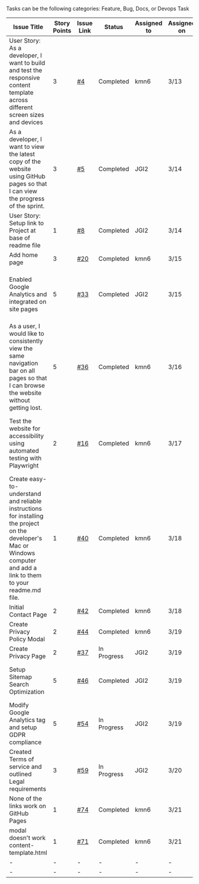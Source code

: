 Tasks can be the following categories: Feature, Bug, Docs, or Devops Task

| Issue Title                                                                                                                                                              | Story Points | Issue Link                                                           | Status      | Assigned to | Assigned on | Completed On | Category | Status                    | Notes                                                                                                  |
|--------------------------------------------------------------------------------------------------------------------------------------------------------------------------|--------------|----------------------------------------------------------------------|-------------|-------------|-------------|--------------|----------|---------------------------|--------------------------------------------------------------------------------------------------------|
| User Story: As a developer, I want to build and test the responsive content template across different screen sizes and devices                                           | 3            | [#4](https://github.com/jidone7061/mywebclass-simulation/issues/4)   | Completed   | kmn6        | 3/13        | 3/14         | Feature  | -                         |                                                                                                        |
| As a developer, I want to view the latest copy of the website using GitHub pages so that I can view the progress of the sprint.                                          | 3            | [#5](https://github.com/jidone7061/mywebclass-simulation/issues/5)   | Completed   | JGI2        | 3/14        | 3/14         | -        | -                         |                                                                                                        |
| User Story: Setup link to Project at base of readme file                                                                                                                 | 1            | [#8](https://github.com/jidone7061/mywebclass-simulation/issues/8)   | Completed   | JGI2        | 3/14        | 3/14         | Feature  | -                         |                                                                                                        |
| Add home page                                                                                                                                                            | 3            | [#20](https://github.com/jidone7061/mywebclass-simulation/issues/20) | Completed   | kmn6        | 3/15        | 3/15         | feature  | -                         |                                                                                                        |
| Enabled Google Analytics and integrated on site pages                                                                                                                    | 5            | [#33](https://github.com/jidone7061/mywebclass-simulation/issues/33) | Completed   | JGI2        | 3/15        | 3/17         | Feature  | Index.html file remaining | Confirmed Google analytics was reporting properly after 24 hours and maintained                        |
| As a user, I would like to consistently view the same navigation bar on all pages so that I can browse the website without getting lost.                                 | 5            | [#36](https://github.com/jidone7061/mywebclass-simulation/issues/36) | Completed   | kmn6        | 3/16        | 3/16         | feature  |                           | Very difficult due to no previous playwright experience. With experience, this would be 1 story point. |
| Test the website for accessibility using automated testing with Playwright                                                                                               | 2            | [#16](https://github.com/jidone7061/mywebclass-simulation/issues/16) | Completed   | kmn6        | 3/17        | 3/17         | feature  | -                         | third party axe package will do the tests for accessibility. We don't have to create our own tests.    |
| Create easy-to-understand and reliable instructions for installing the project on the developer's Mac or Windows computer and add a link to them to your readme.md file. | 1            | [#40](https://github.com/jidone7061/mywebclass-simulation/issues/40) | Completed   | kmn6        | 3/18        | 3/18         | docs     | -                         |                                                                                                        |
| Initial Contact Page                                                                                                                                                     | 2            | [#42](https://github.com/jidone7061/mywebclass-simulation/issues/42) | Completed   | kmn6        | 3/18        | 3/18         | feature  | -                         |                                                                                                        |
| Create Privacy Policy Modal                                                                                                                                              | 2            | [#44](https://github.com/jidone7061/mywebclass-simulation/issues/44) | Completed   | kmn6        | 3/19        | 3/19         | feature  | -                         |                                                                                                        |
| Create Privacy Page                                                                                                                                                      | 2            | [#37](https://github.com/jidone7061/mywebclass-simulation/issues/37) | In Progress | JGI2        | 3/19        | -            | Feature  | -                         |                                                                                                        |
| Setup Sitemap Search Optimization                                                                                                                                        | 5            | [#46](https://github.com/jidone7061/mywebclass-simulation/issues/46) | Completed   | JGI2        | 3/19        | 3/20         | Feature  | -                         | Had to modify webpack configurations to get files to buiild                                            |
| Modify Google Analytics tag and setup GDPR compliance                                                                                                                    | 5            | [#54](https://github.com/jidone7061/mywebclass-simulation/issues/54) | In Progress | JGI2        | 3/19        | -            | Feature  | -                         |                                                                                                        |
| Created Terms of service and outlined Legal requirements                                                                                                                 | 3            | [#59](https://github.com/jidone7061/mywebclass-simulation/issues/59) | In Progress | JGI2        | 3/20        | -            | docs     | -                         |                                                                                                        |
| None of the links work on GitHub Pages                                                                                                                                   | 1            | [#74](https://github.com/jidone7061/mywebclass-simulation/issues/74) | Completed   | kmn6        | 3/21        | 3/21         | bug      | -                         |
| modal doesn't work content-template.html                                                                                                                                 | 1            | [#71](https://github.com/jidone7061/mywebclass-simulation/issues/71) | Completed   | kmn6        | 3/21        | 3/22         | bug      | -                         |
| -                                                                                                                                                                        | -            | -                                                                    | -           | -           | -           | -            | -        | -                         |
| -                                                                                                                                                                        | -            | -                                                                    | -           | -           | -           | -            | -        | -                         |
